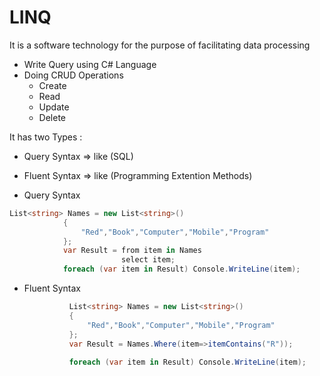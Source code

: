 # LINQ
It is a software technology for the purpose of facilitating data processing
- Write Query using C# Language
- Doing CRUD Operations
    - Create
    - Read
    - Update
    - Delete

It has two Types :
- Query Syntax => like (SQL)
- Fluent Syntax => like (Programming Extention Methods)

- Query Syntax
```C#
List<string> Names = new List<string>()
            {
                "Red","Book","Computer","Mobile","Program"
            };
            var Result = from item in Names
                         select item;
            foreach (var item in Result) Console.WriteLine(item);
```
- Fluent Syntax
  ```C#
            List<string> Names = new List<string>()
            {
                "Red","Book","Computer","Mobile","Program"
            };
            var Result = Names.Where(item=>itemContains("R"));
            
            foreach (var item in Result) Console.WriteLine(item);
  ```
